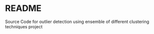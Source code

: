 # README #

Source Code for outlier detection using ensemble of different clustering techniques project
